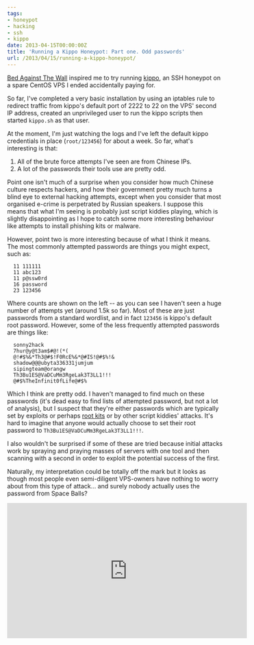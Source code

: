 ```yaml
---
tags:
- honeypot
- hacking
- ssh
- kippo
date: 2013-04-15T00:00:00Z
title: 'Running a Kippo Honeypot: Part one. Odd passwords'
url: /2013/04/15/running-a-kippo-honeypot/
---
```


[Bed Against The Wall][1] inspired me to try running [kippo][2], an SSH honeypot on a spare CentOS VPS I ended accidentally paying for. 

So far, I've completed a very basic installation by using an iptables rule to redirect traffic from kippo's default port of 2222 to 22 on the VPS' second IP address, created an unprivileged user to run the kippo scripts then started `kippo.sh` as that user.

At the moment, I'm just watching the logs and I've left the default kippo credentials in place (`root/123456`) for about a week. So far, what's interesting is that:

1. All of the brute force attempts I've seen are from Chinese IPs.
2. A lot of the passwords their tools use are pretty odd.

Point one isn't much of a surprise when you consider how much Chinese culture respects hackers, and how their government pretty much turns a blind eye to external hacking attempts, except when you consider that most organised e-crime is perpetrated by Russian speakers. I suppose this means that what I'm seeing is probably just script kiddies playing, which is slightly disappointing as I hope to catch some more interesting behaviour like attempts to install phishing kits or malware.

However, point two is more interesting because of what I think it means. The most commonly attempted passwords are things you might expect, such as:

	  11 111111     
	  11 abc123
	  11 p@ssw0rd
	  16 password
	  23 123456

Where counts are shown on the left -- as you can see I haven't seen a huge number of attempts yet (around 1.5k so far). Most of  these are just passwords from a standard wordlist, and in fact `123456` is kippo's default root password. However, some of the less frequently attempted passwords are things like:

	  sonny2hack
	  7hur@y@t3am$#@!(*(
	  @!#$%&*Th3@#$!F0RcE%&*@#IS!@#$%!&
	  shadow@@@ubyta336331jumjum
	  sipingteam@orangw
	  Th3Bu1ES@VaDCuMm3RgeLak3T3LL1!!!
	  @#$%TheInfinit0fLife@#$%

Which I think are pretty odd. I haven't managed to find much on these passwords (it's dead easy to find lists of attempted password, but not a lot of analysis), but I suspect that they're either passwords which are typically set by exploits or perhaps [root kits][3] or by other script kiddies' attacks. It's hard to imagine that anyone would actually choose to set their root password to `Th3Bu1ES@VaDCuMm3RgeLak3T3LL1!!!`. 

I also wouldn't be surprised if some of these are tried because initial attacks work by spraying and praying masses of servers with one tool and then scanning with a second in order to exploit the potential success of the first. 

Naturally, my interpretation could be totally off the mark but it looks as though most people even semi-diligent VPS-owners have nothing to worry about from this type of attack… and surely nobody actually uses the password from Space Balls? 

<iframe width="560" height="315" src="https://www.youtube-nocookie.com/embed/a6iW-8xPw3k?rel=0" frameborder="0" allowfullscreen></iframe>



[1]:	http://blog.macuyiko.com/2011/03/running-ssh-honeypot-with-kippo-lets.html "Running A SSH Honeypot With Kippo: Let's Catch Some Script Kiddies"
[2]:	https://code.google.com/p/kippo/
[3]:	http://ubuntuforums.org/showthread.php?t=1597383
